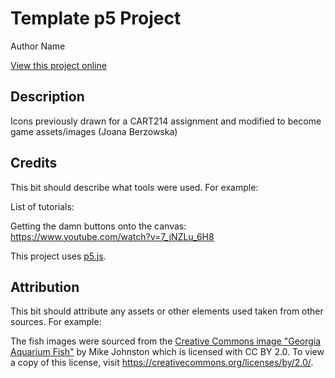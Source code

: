 # Template p5 Project

Author Name

[View this project online](URL_FOR_THE_RUNNING_PROJECT)

## Description



Icons previously drawn for a CART214 assignment and modified to become game assets/images (Joana Berzowska)

## Credits

This bit should describe what tools were used. For example:

List of tutorials:

Getting the damn buttons onto the canvas: https://www.youtube.com/watch?v=7_jNZLu_6H8




This project uses [p5.js](https://p5js.org).

## Attribution

This bit should attribute any assets or other elements used taken from other sources. For example:

The fish images were sourced from the [Creative Commons image "Georgia Aquarium Fish"](https://search.creativecommons.org/photos/96f6f770-eac1-488c-8abb-16bee7bcc874) by Mike Johnston which is licensed with CC BY 2.0. To view a copy of this license, visit https://creativecommons.org/licenses/by/2.0/.

